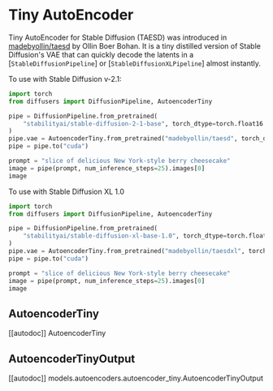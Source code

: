 <!--Copyright 2024 The HuggingFace Team. All rights reserved.

Licensed under the Apache License, Version 2.0 (the "License"); you may not use this file except in compliance with
the License. You may obtain a copy of the License at

http://www.apache.org/licenses/LICENSE-2.0

Unless required by applicable law or agreed to in writing, software distributed under the License is distributed on
an "AS IS" BASIS, WITHOUT WARRANTIES OR CONDITIONS OF ANY KIND, either express or implied. See the License for the
specific language governing permissions and limitations under the License.
-->

# Tiny AutoEncoder

Tiny AutoEncoder for Stable Diffusion (TAESD) was introduced in [madebyollin/taesd](https://github.com/madebyollin/taesd) by Ollin Boer Bohan. It is a tiny distilled version of Stable Diffusion's VAE that can quickly decode the latents in a [`StableDiffusionPipeline`] or [`StableDiffusionXLPipeline`] almost instantly.

To use with Stable Diffusion v-2.1:

```python
import torch
from diffusers import DiffusionPipeline, AutoencoderTiny

pipe = DiffusionPipeline.from_pretrained(
    "stabilityai/stable-diffusion-2-1-base", torch_dtype=torch.float16
)
pipe.vae = AutoencoderTiny.from_pretrained("madebyollin/taesd", torch_dtype=torch.float16)
pipe = pipe.to("cuda")

prompt = "slice of delicious New York-style berry cheesecake"
image = pipe(prompt, num_inference_steps=25).images[0]
image
```

To use with Stable Diffusion XL 1.0

```python
import torch
from diffusers import DiffusionPipeline, AutoencoderTiny

pipe = DiffusionPipeline.from_pretrained(
    "stabilityai/stable-diffusion-xl-base-1.0", torch_dtype=torch.float16
)
pipe.vae = AutoencoderTiny.from_pretrained("madebyollin/taesdxl", torch_dtype=torch.float16)
pipe = pipe.to("cuda")

prompt = "slice of delicious New York-style berry cheesecake"
image = pipe(prompt, num_inference_steps=25).images[0]
image
```

## AutoencoderTiny

[[autodoc]] AutoencoderTiny

## AutoencoderTinyOutput

[[autodoc]] models.autoencoders.autoencoder_tiny.AutoencoderTinyOutput
